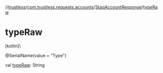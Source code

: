 //[trustless](../../../index.md)/[com.trustless.requests.accounts](../index.md)/[StaqAccountResponse](index.md)/[typeRaw](type-raw.md)

# typeRaw

[kotlin]\

@SerialName(value = &quot;Type&quot;)

val [typeRaw](type-raw.md): String
